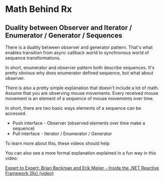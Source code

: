 Math Behind Rx
==============

## Duality between Observer and Iterator / Enumerator / Generator / Sequences

There is a duality between observer and generator pattern. That's what enables transition from async callback world to synchronous world of sequence transformations.

In short, enumerator and observer pattern both describe sequences. It's pretty obvious why does enumerator defined sequence, but what about observer.

There is also a pretty simple explanation that doesn't include a lot of math. Assume that you are observing mouse movements. Every received mouse movement is an element of a sequence of mouse movements over time.

In short, there are two basic ways elements of a sequence can be accessed.

* Push interface - Observer (observed elements over time make a sequence)
* Pull interface - Iterator / Enumerator / Generator

To learn more about this, these videos should help

You can also see a more formal explanation explained in a fun way in this video:

[Expert to Expert: Brian Beckman and Erik Meijer - Inside the .NET Reactive Framework (Rx) (video)](https://www.youtube.com/watch?v=looJcaeboBY)
